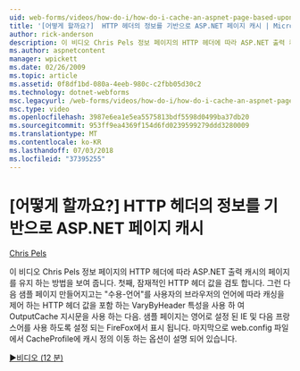 ```yaml
---
uid: web-forms/videos/how-do-i/how-do-i-cache-an-aspnet-page-based-upon-information-in-the-http-header
title: '[어떻게 할까요?]  HTTP 헤더의 정보를 기반으로 ASP.NET 페이지 캐시 | Microsoft Docs'
author: rick-anderson
description: 이 비디오 Chris Pels 정보 페이지의 HTTP 헤더에 따라 ASP.NET 출력 캐시의 페이지를 유지 하는 방법을 보여 줍니다. 첫 번째 잠재적인 HTTP 머리글...
ms.author: aspnetcontent
manager: wpickett
ms.date: 02/26/2009
ms.topic: article
ms.assetid: 0f8df1bd-080a-4eeb-980c-c2fbb05d30c2
ms.technology: dotnet-webforms
msc.legacyurl: /web-forms/videos/how-do-i/how-do-i-cache-an-aspnet-page-based-upon-information-in-the-http-header
msc.type: video
ms.openlocfilehash: 3987e6ea1e5ea5575813bdf5598d0499ba37db20
ms.sourcegitcommit: 953ff9ea4369f154d6fd0239599279ddd3280009
ms.translationtype: MT
ms.contentlocale: ko-KR
ms.lasthandoff: 07/03/2018
ms.locfileid: "37395255"
---
```

<a name="how-do-i--cache-an-aspnet-page-based-upon-information-in-the-http-header"></a>[어떻게 할까요?]  HTTP 헤더의 정보를 기반으로 ASP.NET 페이지 캐시
====================
[Chris Pels](https://twitter.com/chrispels)

이 비디오 Chris Pels 정보 페이지의 HTTP 헤더에 따라 ASP.NET 출력 캐시의 페이지를 유지 하는 방법을 보여 줍니다. 첫째, 잠재적인 HTTP 헤더 값을 검토 합니다. 그런 다음 샘플 페이지 만들어지고는 "수용-언어"를 사용자의 브라우저의 언어에 따라 캐싱을 제어 하는 HTTP 헤더 값을 포함 하는 VaryByHeader 특성을 사용 하 여 OutputCache 지시문을 사용 하는 다음. 샘플 페이지는 영어로 설정 된 IE 및 다음 프랑스어를 사용 하도록 설정 되는 FireFox에서 표시 됩니다. 마지막으로 web.config 파일에서 CacheProfile에 캐시 정의 이동 하는 옵션이 설명 되어 있습니다.

[&#9654;비디오 (12 분)](https://channel9.msdn.com/Blogs/ASP-NET-Site-Videos/how-do-i-cache-an-aspnet-page-based-upon-information-in-the-http-header)
